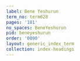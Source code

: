 ```yaml
---
label: Bene Yeshurun
term_no: term628
pages: '181'
no_spaces: BeneYeshurun
pid: beneyeshurun
order: '0090'
layout: generic_index_term
collection: index-headings
---
```

